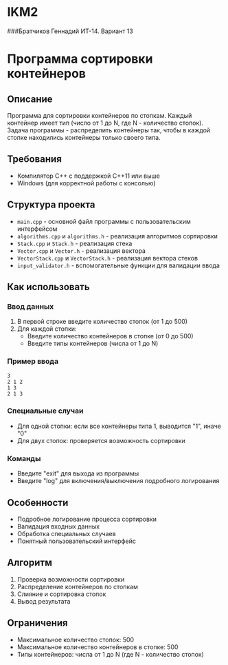# IKM2
###Братчиков Геннадий ИТ-14. Вариант 13


# Программа сортировки контейнеров

## Описание
Программа для сортировки контейнеров по стопкам. Каждый контейнер имеет тип (число от 1 до N, где N - количество стопок). Задача программы - распределить контейнеры так, чтобы в каждой стопке находились контейнеры только своего типа.

## Требования
- Компилятор C++ с поддержкой C++11 или выше
- Windows (для корректной работы с консолью)

## Структура проекта
- `main.cpp` - основной файл программы с пользовательским интерфейсом
- `algorithms.cpp` и `algorithms.h` - реализация алгоритмов сортировки
- `Stack.cpp` и `Stack.h` - реализация стека
- `Vector.cpp` и `Vector.h` - реализация вектора
- `VectorStack.cpp` и `VectorStack.h` - реализация вектора стеков
- `input_validator.h` - вспомогательные функции для валидации ввода

## Как использовать

### Ввод данных
1. В первой строке введите количество стопок (от 1 до 500)
2. Для каждой стопки:
   - Введите количество контейнеров в стопке (от 0 до 500)
   - Введите типы контейнеров (числа от 1 до N)

### Пример ввода
```
3
2 1 2
1 3
2 1 3
```

### Специальные случаи
- Для одной стопки: если все контейнеры типа 1, выводится "1", иначе "0"
- Для двух стопок: проверяется возможность сортировки

### Команды
- Введите "exit" для выхода из программы
- Введите "log" для включения/выключения подробного логирования

## Особенности
- Подробное логирование процесса сортировки
- Валидация входных данных
- Обработка специальных случаев
- Понятный пользовательский интерфейс

## Алгоритм
1. Проверка возможности сортировки
2. Распределение контейнеров по стопкам
3. Слияние и сортировка стопок
4. Вывод результата

## Ограничения
- Максимальное количество стопок: 500
- Максимальное количество контейнеров в стопке: 500
- Типы контейнеров: числа от 1 до N (где N - количество стопок) 
